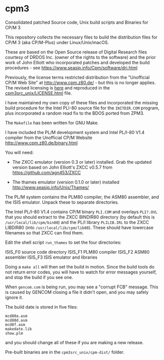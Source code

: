 # cpm3
Consolidated patched Source code, Unix build scripts and Binaries for CP/M 3

This repository collects the necessary files to build the distribution
files for CP/M 3 (aka CP/M-Plus) under Linux/Unix/macOS.

These are based on the Open Source release of Digital Research files
courtesy of DRDOS Inc. (owner of the rights to the software) and the
prior work of John Elliott who incorporated patches and developed the
build procedures - see https://www.seasip.info/Cpm/software/dri.html

Previously, the license terms restricted distribution from the
"Unofficial CP/M Web Site" at http://www.cpm.z80.de/ - but this is
no longer applies.  The revised licensing is
[here](http://www.cpm.z80.de/license.html)
and reproduced in the
[cpm3src_unix/LICENSE.html](https://raw.githubusercontent.com/agn453/cpm3/master/cpm3src_unix/LICENSE.html)
file.

I have maintained my own copy of these files and incorporated the
missing build procedure for the Intel PLI-80 source file for the
```INITDIR.COM``` program, plus incorporated a random read fix to
the BDOS ported from ZPM3.

The ```Makefile``` has been written for GNU Make.

I have included the PL/M development system and Intel PL/I-80 V1.4 compiler
from the Unofficial CP/M Website http://www.cpm.z80.de/binary.html

You will need:

* The ZXCC emulator (version 0.3 or later) installed.  Grab the
updated version based on John Elliott's ZXCC v0.5.7 from
https://github.com/agn453/ZXCC

* The thames emulator (version 0.1.0 or later) installed
http://www.seasip.info/Unix/Thames/

The PL/M system contains the PLM80 compiler, the ASM80 assembler, and the 
ISIS emulator. Unpack these to separate directories.

The Intel PL/I-80 V1.4 contains CP/M binary ```PLI.COM``` and overlays
```PLI?.OVL``` that you should extract to the ZXCC BINDIR80 directory
(by default this is ```/usr/local/lib/cpm/bin80```) and the PL/I library
```PLILIB.IRL``` to the ZXCC LIBDIR80 (into ```/usr/local/lib/cpm/lib80```).
These should have lowercase filenames so that ZXCC can find them.

Edit the shell script ```run_thames``` to set the four directories:

ISIS_F0  source code directory
ISIS_F1  PLM80 compiler
ISIS_F2  ASM80 assembler
ISIS_F3  ISIS emulator and libraries

Doing a ```make all``` will then set the build in motion. Since the
build tools do not return error codes, you will have to watch for error
messages yourself, and stop the build if you see one.

When ```gencom.com``` is being run, you may see a "corrupt FCB" message.
This is caused by GENCOM closing a file it didn't open, and you may
safely ignore it.

The build date is stored in five files:

```
mcd80a.asm
mcd80d.asm
mcd8f.asm
makedate.lib
show.plm
```

and you should change all of these if you are making a new release.

Pre-built binaries are in the ```cpm3src_unix/cpm-dist/``` folder.


